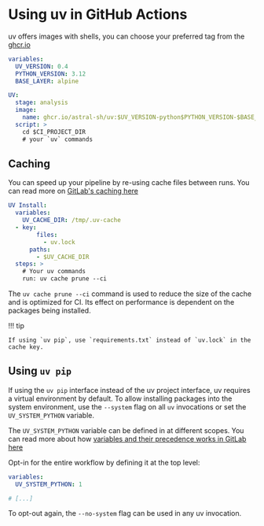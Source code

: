 # Using uv in GitHub Actions

uv offers images with shells, you can choose your preferred tag from the [ghcr.io](https://github.com/astral-sh/uv/pkgs/container/uv)

```yaml title="gitlab-ci.yml
variables:
  UV_VERSION: 0.4
  PYTHON_VERSION: 3.12
  BASE_LAYER: alpine

UV:
  stage: analysis
  image:
    name: ghcr.io/astral-sh/uv:$UV_VERSION-python$PYTHON_VERSION-$BASE_LAYER
  script: >
    cd $CI_PROJECT_DIR
    # your `uv` commands
```






## Caching
You can speed up your pipeline by re-using cache files between runs. You can read more on [GitLab's caching here](https://docs.gitlab.com/ee/ci/caching/)
```yaml
UV Install:
  variables:
    UV_CACHE_DIR: /tmp/.uv-cache
  - key:
        files:
          - uv.lock
      paths:
        - $UV_CACHE_DIR
  steps: >
    # Your uv commands
    run: uv cache prune --ci
```
The `uv cache prune --ci` command is used to reduce the size of the cache and is optimized for CI.
Its effect on performance is dependent on the packages being installed.

!!! tip

    If using `uv pip`, use `requirements.txt` instead of `uv.lock` in the cache key. 



## Using `uv pip`

If using the `uv pip` interface instead of the uv project interface, uv requires a virtual
environment by default. To allow installing packages into the system environment, use the `--system`
flag on all `uv` invocations or set the `UV_SYSTEM_PYTHON` variable.

The `UV_SYSTEM_PYTHON` variable can be defined in at different scopes. You can read more about how [variables and their precedence works in GitLab here](https://docs.gitlab.com/ee/ci/variables/)

Opt-in for the entire workflow by defining it at the top level:

```yaml title="gitlab-ci.yml"
variables:
  UV_SYSTEM_PYTHON: 1

# [...]
```

To opt-out again, the `--no-system` flag can be used in any uv invocation.
